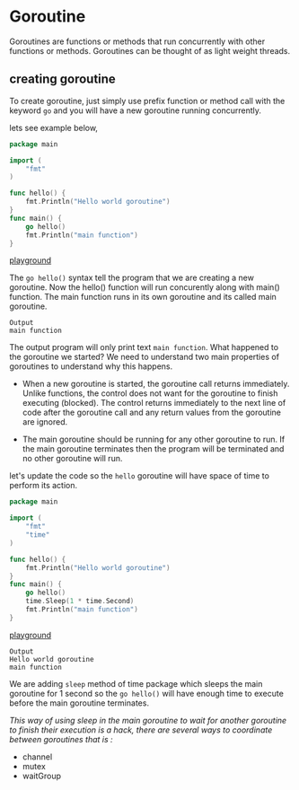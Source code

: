 # Goroutine

Goroutines are functions or methods that run concurrently with other functions or methods. Goroutines can be thought of as light weight threads.

## creating goroutine
To create goroutine, just simply use prefix function or method call with the keyword `go` and you will have a new goroutine running concurrently.

lets see example below,

```go
package main

import (  
    "fmt"
)

func hello() {  
    fmt.Println("Hello world goroutine")
}
func main() {  
    go hello()
    fmt.Println("main function")
}
```
[playground](https://play.golang.org/p/KUvIpVzepjs)


The `go hello()` syntax tell the program that we are creating a new goroutine. Now the hello() function will run concurently along with main() function. The main function runs in its own goroutine and its called main goroutine.


```
Output
main function
```

The output program will only print text `main function`. What happened to the goroutine we started? We need to understand two main properties of goroutines to understand why this happens.

* When a new goroutine is started, the goroutine call returns immediately. Unlike functions, the control does not want for the goroutine to finish executing (blocked). The control returns immediately to the next line of code after the goroutine call and any return values from the goroutine are ignored.

* The main goroutine should be running for any other goroutine to run. If the main goroutine terminates then the program will be terminated and no other goroutine will run.

let's update the code so the `hello` goroutine will have space of time to perform its action. 

```go
package main

import (  
    "fmt"
    "time"
)

func hello() {  
    fmt.Println("Hello world goroutine")
}
func main() {  
    go hello()
    time.Sleep(1 * time.Second)
    fmt.Println("main function")
}
```
[playground](https://play.golang.org/p/4nT_Q6CuGrp)


```
Output
Hello world goroutine
main function
```

We are adding `sleep` method of time package which sleeps the main goroutine for 1 second so the `go hello()` will have enough time to execute before the main goroutine terminates.


_This way of using sleep in the main goroutine to wait for another goroutine to finish their execution is a hack, there are several ways to coordinate between goroutines that is :_
* channel
* mutex
* waitGroup

